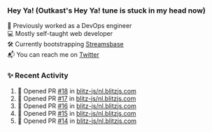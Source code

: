 ### Hey Ya! (Outkast's Hey Ya! tune is stuck in my head now)

💼 Previously worked as a DevOps engineer  
💻 Mostly self-taught web developer  
🛠️ Currently bootstrapping [Streamsbase](https://streamsbase.com)  
📬 You can reach me on [Twitter](https://twitter.com/LoriKarikari)

### ✨ Recent Activity

<!--START_SECTION:activity-->
1. 💪 Opened PR [#18](https://github.com/blitz-js/nl.blitzjs.com/pull/18) in [blitz-js/nl.blitzjs.com](https://github.com/blitz-js/nl.blitzjs.com)
2. 💪 Opened PR [#17](https://github.com/blitz-js/nl.blitzjs.com/pull/17) in [blitz-js/nl.blitzjs.com](https://github.com/blitz-js/nl.blitzjs.com)
3. 💪 Opened PR [#16](https://github.com/blitz-js/nl.blitzjs.com/pull/16) in [blitz-js/nl.blitzjs.com](https://github.com/blitz-js/nl.blitzjs.com)
4. 💪 Opened PR [#15](https://github.com/blitz-js/nl.blitzjs.com/pull/15) in [blitz-js/nl.blitzjs.com](https://github.com/blitz-js/nl.blitzjs.com)
5. 💪 Opened PR [#14](https://github.com/blitz-js/nl.blitzjs.com/pull/14) in [blitz-js/nl.blitzjs.com](https://github.com/blitz-js/nl.blitzjs.com)
<!--END_SECTION:activity-->
